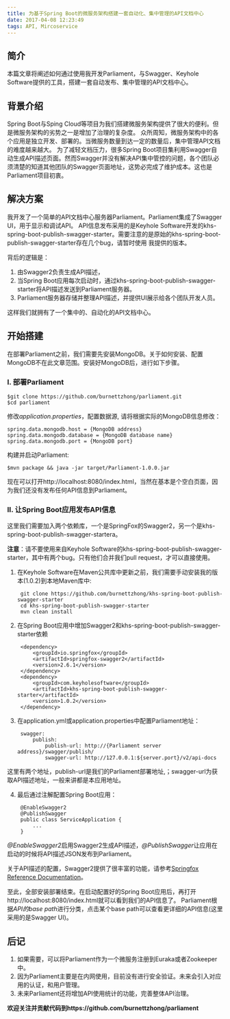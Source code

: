 ```yaml
---
title: 为基于Spring Boot的微服务架构搭建一套自动化、集中管理的API文档中心
date: 2017-04-08 12:23:49
tags: API, Mircoservice
---
```


## 简介

本篇文章将阐述如何通过使用我开发Parliament，与Swagger、Keyhole Software提供的工具，搭建一套自动发布、集中管理的API文档中心。

## 背景介绍

Spring Boot与Sping Cloud等项目为我们搭建微服务架构提供了很大的便利。但是微服务架构的劣势之一是增加了治理的复杂度。
众所周知，微服务架构中的各个应用是独立开发、部署的。当微服务数量到达一定的数量后，集中管理API文档的难度越来越大。
为了减轻文档压力，很多Spring Boot项目集利用Swagger自动生成API描述页面。然而Swagger并没有解决API集中管控的问题，各个团队必须清楚的知道其他团队的Swagger页面地址，这势必完成了维护成本。这也是Parliament项目初衷。

## 解决方案

我开发了一个简单的API文档中心服务器Parliament。Parliament集成了Swagger UI，用于显示和调试API。
API信息发布采用的是Keyhole Software开发的khs-spring-boot-publish-swagger-starter。需要注意的是原始的khs-spring-boot-publish-swagger-starter存在几个bug，请暂时使用
我提供的版本。

背后的逻辑是：
1. 由Swagger2负责生成API描述，
2. 当Spring Boot应用每次启动时，通过khs-spring-boot-publish-swagger-starter将API描述发送到Parliament服务器。
3. Parliament服务器存储并整理API描述，并提供UI展示给各个团队开发人员。

这样我们就拥有了一个集中的、自动化的API文档中心。

## 开始搭建

在部署Parliament之前，我们需要先安装MongoDB。关于如何安装、配置MongoDB不在此文章范围。安装好MongoDB后，进行如下步骤。

### I. 部署Parliament

    $git clone https://github.com/burnettzhong/parliament.git
    $cd parliament

修改*application.properties*，配置数据源, 请将根据实际的MongoDB信息修改：

    spring.data.mongodb.host = {MongoDB address}
    spring.data.mongodb.database = {MongoDB database name}
    spring.data.mongodb.port = {MongoDB port}

构建并启动Parliament:

    $mvn package && java -jar target/Parliament-1.0.0.jar

现在可以打开http://localhost:8080/index.html，当然在基本是个空白页面，因为我们还没有发布任何API信息到Parliament。

### II. 让Spring Boot应用发布API信息

这里我们需要加入两个依赖库，一个是SpringFox的Swagger2，另一个是khs-spring-boot-publish-swagger-startera。

**注意**：请不要使用来自Keyhole Software的khs-spring-boot-publish-swagger-starter，其中有两个bug。只有他们合并我们pull request，才可以直接使用。

1. 在Keyhole Software在Maven公共库中更新之前，我们需要手动安装我的版本(1.0.2)到本地Maven库中:

        git clone https://github.com/burnettzhong/khs-spring-boot-publish-swagger-starter
        cd khs-spring-boot-publish-swagger-starter
        mvn clean install

2. 在Spring Boot应用中增加Swagger2和khs-spring-boot-publish-swagger-starter依赖

        <dependency>
            <groupId>io.springfox</groupId>
            <artifactId>springfox-swagger2</artifactId>
            <version>2.6.1</version>
        </dependency>
        <dependency>
            <groupId>com.keyholesoftware</groupId>
            <artifactId>khs-spring-boot-publish-swagger-starter</artifactId>
            <version>1.0.2</version>
        </dependency>

3. 在application.yml或application.properties中配置Parliament地址：

        swagger:
            publish:
                publish-url: http://{Parliament server address}/swagger/publish/
                swagger-url: http://127.0.0.1:${server.port}/v2/api-docs        

这里有两个地址，publish-url是我们的Parliament部署地址,；swagger-url为获取API描述地址，一般来讲都是本应用地址。

4. 最后通过注解配置Spring Boot应用：

        @EnableSwagger2
        @PublishSwagger
        public class ServiceApplication {
            ...
        }

*@EnableSwagger2*启用Swagger2生成API描述，*@PublishSwagger*让应用在启动的时候将API描述JSON发布到Parliament。

关于API描述的配置，Swagger2提供了很丰富的功能，请参考[Springfox Reference Documentation](http://springfox.github.io/springfox/docs/current/)。


至此，全部安装部署结束。在启动配置好的Spring Boot应用后，再打开http://localhost:8080/index.html就可以看到我们的API信息了。
Parliament根据*API的base path*进行分类，点击某个base path可以查看更详细的API信息(这里采用的是Swagger UI)。

## 后记

1. 如果需要，可以将Parliament作为一个微服务注册到Euraka或者Zookeeper中。
2. 因为Parliament主要是在内网使用，目前没有进行安全验证。未来会引入对应用的认证，和用户管理。
3. 未来Parliament还将增加API使用统计的功能，完善整体API治理。

**欢迎关注并贡献代码到https://github.com/burnettzhong/parliament**

